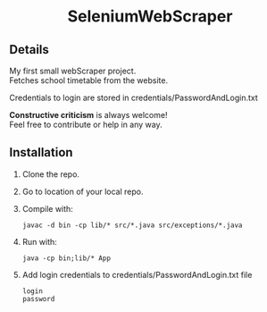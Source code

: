 <h1 align="center">SeleniumWebScraper</h1>

<h2>Details</h2>
<p>
  My first small webScraper project.<br>
  Fetches school timetable from the website.

  Credentials to login are stored in credentials/PasswordAndLogin.txt

  <b>Constructive criticism</b> is always welcome!<br>
  Feel free to contribute or help in any way.
</p>

<h2>Installation</h2>

1. Clone the repo.
   
2. Go to location of your local repo.
   
3. Compile with:

   ```
   javac -d bin -cp lib/* src/*.java src/exceptions/*.java
   ```
   
4. Run with:
   ```
   java -cp bin;lib/* App
   ```

5. Add login credentials to credentials/PasswordAndLogin.txt file
   ```
   login
   password
   ```

